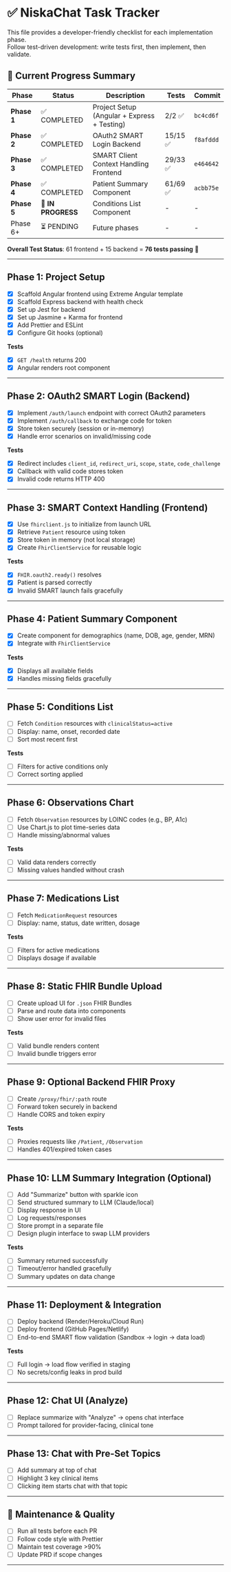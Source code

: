 # ✅ NiskaChat Task Tracker

This file provides a developer-friendly checklist for each implementation phase.  
Follow test-driven development: write tests first, then implement, then validate.

## 🚀 **Current Progress Summary**

| Phase       | Status             | Description                                 | Tests    | Commit    |
| ----------- | ------------------ | ------------------------------------------- | -------- | --------- |
| **Phase 1** | ✅ COMPLETED       | Project Setup (Angular + Express + Testing) | 2/2 ✅   | `bc4cd6f` |
| **Phase 2** | ✅ COMPLETED       | OAuth2 SMART Login Backend                  | 15/15 ✅ | `f8afddd` |
| **Phase 3** | ✅ COMPLETED       | SMART Client Context Handling Frontend      | 29/33 ✅ | `e464642` |
| **Phase 4** | ✅ COMPLETED       | Patient Summary Component                   | 61/69 ✅ | `acbb75e` |
| **Phase 5** | 🚧 **IN PROGRESS** | Conditions List Component                   | -        | -         |
| Phase 6+    | ⏳ PENDING         | Future phases                               | -        | -         |

**Overall Test Status**: 61 frontend + 15 backend = **76 tests passing** 🎯

---

## Phase 1: Project Setup

- [x] Scaffold Angular frontend using Extreme Angular template
- [x] Scaffold Express backend with health check
- [x] Set up Jest for backend
- [x] Set up Jasmine + Karma for frontend
- [x] Add Prettier and ESLint
- [x] Configure Git hooks (optional)

**Tests**

- [x] `GET /health` returns 200
- [x] Angular renders root component

---

## Phase 2: OAuth2 SMART Login (Backend)

- [x] Implement `/auth/launch` endpoint with correct OAuth2 parameters
- [x] Implement `/auth/callback` to exchange code for token
- [x] Store token securely (session or in-memory)
- [x] Handle error scenarios on invalid/missing code

**Tests**

- [x] Redirect includes `client_id`, `redirect_uri`, `scope`, `state`, `code_challenge`
- [x] Callback with valid code stores token
- [x] Invalid code returns HTTP 400

---

## Phase 3: SMART Context Handling (Frontend)

- [x] Use `fhirclient.js` to initialize from launch URL
- [x] Retrieve `Patient` resource using token
- [x] Store token in memory (not local storage)
- [x] Create `FhirClientService` for reusable logic

**Tests**

- [x] `FHIR.oauth2.ready()` resolves
- [x] Patient is parsed correctly
- [x] Invalid SMART launch fails gracefully

---

## Phase 4: Patient Summary Component

- [x] Create component for demographics (name, DOB, age, gender, MRN)
- [x] Integrate with `FhirClientService`

**Tests**

- [x] Displays all available fields
- [x] Handles missing fields gracefully

---

## Phase 5: Conditions List

- [ ] Fetch `Condition` resources with `clinicalStatus=active`
- [ ] Display: name, onset, recorded date
- [ ] Sort most recent first

**Tests**

- [ ] Filters for active conditions only
- [ ] Correct sorting applied

---

## Phase 6: Observations Chart

- [ ] Fetch `Observation` resources by LOINC codes (e.g., BP, A1c)
- [ ] Use Chart.js to plot time-series data
- [ ] Handle missing/abnormal values

**Tests**

- [ ] Valid data renders correctly
- [ ] Missing values handled without crash

---

## Phase 7: Medications List

- [ ] Fetch `MedicationRequest` resources
- [ ] Display: name, status, date written, dosage

**Tests**

- [ ] Filters for active medications
- [ ] Displays dosage if available

---

## Phase 8: Static FHIR Bundle Upload

- [ ] Create upload UI for `.json` FHIR Bundles
- [ ] Parse and route data into components
- [ ] Show user error for invalid files

**Tests**

- [ ] Valid bundle renders content
- [ ] Invalid bundle triggers error

---

## Phase 9: Optional Backend FHIR Proxy

- [ ] Create `/proxy/fhir/:path` route
- [ ] Forward token securely in backend
- [ ] Handle CORS and token expiry

**Tests**

- [ ] Proxies requests like `/Patient`, `/Observation`
- [ ] Handles 401/expired token cases

---

## Phase 10: LLM Summary Integration (Optional)

- [ ] Add "Summarize" button with sparkle icon
- [ ] Send structured summary to LLM (Claude/local)
- [ ] Display response in UI
- [ ] Log requests/responses
- [ ] Store prompt in a separate file
- [ ] Design plugin interface to swap LLM providers

**Tests**

- [ ] Summary returned successfully
- [ ] Timeout/error handled gracefully
- [ ] Summary updates on data change

---

## Phase 11: Deployment & Integration

- [ ] Deploy backend (Render/Heroku/Cloud Run)
- [ ] Deploy frontend (GitHub Pages/Netlify)
- [ ] End-to-end SMART flow validation (Sandbox → login → data load)

**Tests**

- [ ] Full login → load flow verified in staging
- [ ] No secrets/config leaks in prod build

---

## Phase 12: Chat UI (Analyze)

- [ ] Replace summarize with "Analyze" → opens chat interface
- [ ] Prompt tailored for provider-facing, clinical tone

---

## Phase 13: Chat with Pre-Set Topics

- [ ] Add summary at top of chat
- [ ] Highlight 3 key clinical items
- [ ] Clicking item starts chat with that topic

---

## 🧹 Maintenance & Quality

- [ ] Run all tests before each PR
- [ ] Follow code style with Prettier
- [ ] Maintain test coverage >90%
- [ ] Update PRD if scope changes

---

